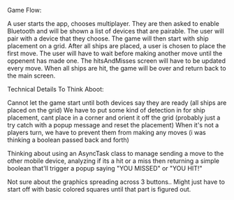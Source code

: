 Game Flow:

A user starts the app, chooses multiplayer.
They are then asked to enable Bluetooth and will be shown a list of devices that are pairable.
The user will pair with a device that they choose.
The game will then start with ship placement on a grid.
After all ships are placed, a user is chosen to place the first move.
The user will have to wait before making another move until the oppenent has made one.
The hitsAndMisses screen will have to be updated every move.
When all ships are hit, the game will be over and return back to the main screen.



Technical Details To Think Aboot:

Cannot let the game start until both devices say they are ready (all ships are placed on the grid)
We have to put some kind of detection in for ship placement, cant place in a corner and orient it off the grid (probably just a try catch with a popup message and reset the placement)
When it's not a players turn, we have to prevent them from making any moves (i was thinking a boolean passed back and forth)

Thinking about using an AsyncTask class to manage sending a move to the other mobile device,
analyzing if its a hit or a miss then returning a simple boolean that'll trigger a popup saying "YOU MISSED"
or "YOU HIT!"

Not sure about the graphics spreading across 3 buttons.. Might just have to start off with basic colored squares until that part is figured out.